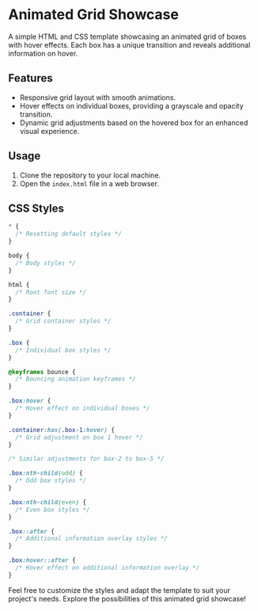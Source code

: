 # Animated Grid Showcase

A simple HTML and CSS template showcasing an animated grid of boxes with hover effects. Each box has a unique transition and reveals additional information on hover.

## Features

- Responsive grid layout with smooth animations.
- Hover effects on individual boxes, providing a grayscale and opacity transition.
- Dynamic grid adjustments based on the hovered box for an enhanced visual experience.

## Usage

1. Clone the repository to your local machine.
2. Open the `index.html` file in a web browser.

## CSS Styles

```css
* {
  /* Resetting default styles */
}

body {
  /* Body styles */
}

html {
  /* Root font size */
}

.container {
  /* Grid container styles */
}

.box {
  /* Individual box styles */
}

@keyframes bounce {
  /* Bouncing animation keyframes */
}

.box:hover {
  /* Hover effect on individual boxes */
}

.container:has(.box-1:hover) {
  /* Grid adjustment on box 1 hover */
}

/* Similar adjustments for box-2 to box-5 */

.box:nth-child(odd) {
  /* Odd box styles */
}

.box:nth-child(even) {
  /* Even box styles */
}

.box::after {
  /* Additional information overlay styles */
}

.box:hover::after {
  /* Hover effect on additional information overlay */
}
```

Feel free to customize the styles and adapt the template to suit your project's needs. Explore the possibilities of this animated grid showcase!
